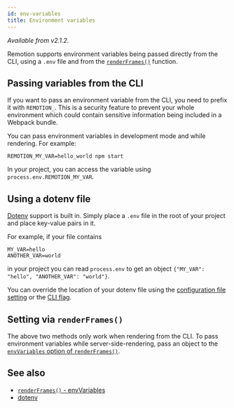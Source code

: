 ```yaml
---
id: env-variables
title: Environment variables
---
```


_Available from v2.1.2._

Remotion supports environment variables being passed directly from the CLI, using a `.env` file and from the [`renderFrames()`](/docs/render-frames) function.

## Passing variables from the CLI

If you want to pass an environment variable from the CLI, you need to prefix it with `REMOTION_`. This is a security feature to prevent your whole environment which could contain sensitive information being included in a Webpack bundle.

You can pass environment variables in development mode and while rendering. For example:

```console
REMOTION_MY_VAR=hello_world npm start
```

In your project, you can access the variable using `process.env.REMOTION_MY_VAR`.

## Using a dotenv file

[Dotenv](https://www.npmjs.com/package/dotenv) support is built in. Simply place a `.env` file in the root of your project and place key-value pairs in it.

For example, if your file contains

```dotenv
MY_VAR=hello
ANOTHER_VAR=world
```

in your project you can read `process.env` to get an object `{"MY_VAR": "hello", "ANOTHER_VAR": "world"}`.

You can override the location of your dotenv file using the [configuration file setting](/docs/config#setdotenvlocation) or the [CLI flag](/docs/cli).

## Setting via `renderFrames()`

The above two methods only work when rendering from the CLI. To pass environment variables while server-side-rendering, pass an object to the [`envVariables` option of `renderFrames()`](/docs/render-frames#env-variables).

## See also

- [`renderFrames()` - envVariables](/docs/render-frames#env-variables)
- [dotenv](https://www.npmjs.com/package/dotenv)
